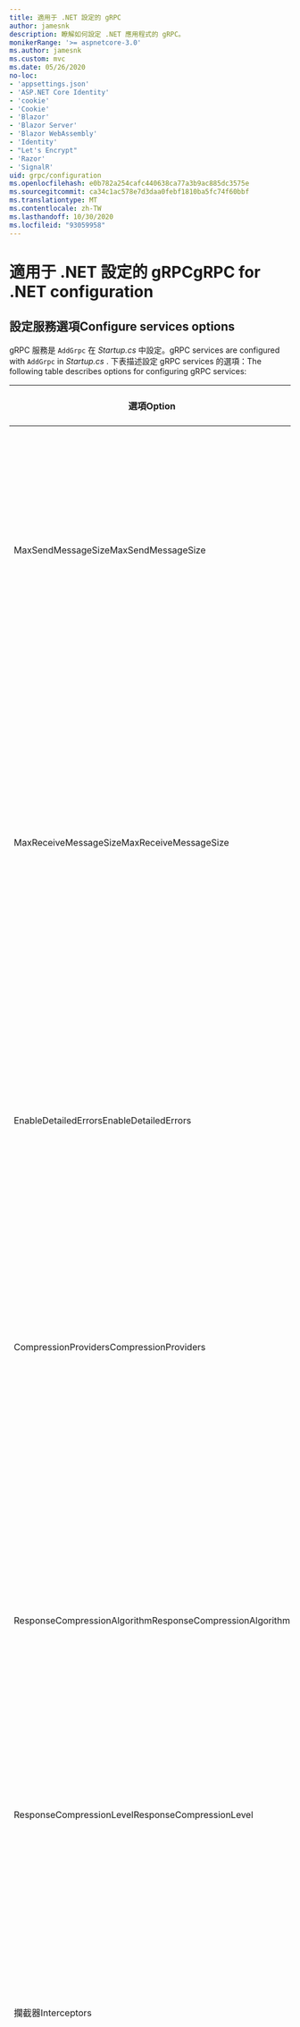 ```yaml
---
title: 適用于 .NET 設定的 gRPC
author: jamesnk
description: 瞭解如何設定 .NET 應用程式的 gRPC。
monikerRange: '>= aspnetcore-3.0'
ms.author: jamesnk
ms.custom: mvc
ms.date: 05/26/2020
no-loc:
- 'appsettings.json'
- 'ASP.NET Core Identity'
- 'cookie'
- 'Cookie'
- 'Blazor'
- 'Blazor Server'
- 'Blazor WebAssembly'
- 'Identity'
- "Let's Encrypt"
- 'Razor'
- 'SignalR'
uid: grpc/configuration
ms.openlocfilehash: e0b782a254cafc440638ca77a3b9ac885dc3575e
ms.sourcegitcommit: ca34c1ac578e7d3daa0febf1810ba5fc74f60bbf
ms.translationtype: MT
ms.contentlocale: zh-TW
ms.lasthandoff: 10/30/2020
ms.locfileid: "93059958"
---
```

# <a name="grpc-for-net-configuration"></a><span data-ttu-id="91d3c-103">適用于 .NET 設定的 gRPC</span><span class="sxs-lookup"><span data-stu-id="91d3c-103">gRPC for .NET configuration</span></span>

## <a name="configure-services-options"></a><span data-ttu-id="91d3c-104">設定服務選項</span><span class="sxs-lookup"><span data-stu-id="91d3c-104">Configure services options</span></span>

<span data-ttu-id="91d3c-105">gRPC 服務是 `AddGrpc` 在 *Startup.cs* 中設定。</span><span class="sxs-lookup"><span data-stu-id="91d3c-105">gRPC services are configured with `AddGrpc` in *Startup.cs* .</span></span> <span data-ttu-id="91d3c-106">下表描述設定 gRPC services 的選項：</span><span class="sxs-lookup"><span data-stu-id="91d3c-106">The following table describes options for configuring gRPC services:</span></span>

| <span data-ttu-id="91d3c-107">選項</span><span class="sxs-lookup"><span data-stu-id="91d3c-107">Option</span></span> | <span data-ttu-id="91d3c-108">預設值</span><span class="sxs-lookup"><span data-stu-id="91d3c-108">Default Value</span></span> | <span data-ttu-id="91d3c-109">描述</span><span class="sxs-lookup"><span data-stu-id="91d3c-109">Description</span></span> |
| ------ | ------------- | ----------- |
| <span data-ttu-id="91d3c-110">MaxSendMessageSize</span><span class="sxs-lookup"><span data-stu-id="91d3c-110">MaxSendMessageSize</span></span> | `null` | <span data-ttu-id="91d3c-111">可以從伺服器傳送的訊息大小上限（以位元組為單位）。</span><span class="sxs-lookup"><span data-stu-id="91d3c-111">The maximum message size in bytes that can be sent from the server.</span></span> <span data-ttu-id="91d3c-112">嘗試傳送超過所設定之訊息大小上限的訊息，會導致例外狀況。</span><span class="sxs-lookup"><span data-stu-id="91d3c-112">Attempting to send a message that exceeds the configured maximum message size results in an exception.</span></span> <span data-ttu-id="91d3c-113">當設定為時 `null` ，訊息大小是無限制的。</span><span class="sxs-lookup"><span data-stu-id="91d3c-113">When set to `null`, the message size is unlimited.</span></span> |
| <span data-ttu-id="91d3c-114">MaxReceiveMessageSize</span><span class="sxs-lookup"><span data-stu-id="91d3c-114">MaxReceiveMessageSize</span></span> | <span data-ttu-id="91d3c-115">4 MB</span><span class="sxs-lookup"><span data-stu-id="91d3c-115">4 MB</span></span> | <span data-ttu-id="91d3c-116">伺服器可以接收的訊息大小上限（以位元組為單位）。</span><span class="sxs-lookup"><span data-stu-id="91d3c-116">The maximum message size in bytes that can be received by the server.</span></span> <span data-ttu-id="91d3c-117">如果伺服器收到超過此限制的訊息，則會擲回例外狀況。</span><span class="sxs-lookup"><span data-stu-id="91d3c-117">If the server receives a message that exceeds this limit, it throws an exception.</span></span> <span data-ttu-id="91d3c-118">提高此值可讓伺服器接收較大的訊息，但可能會對記憶體耗用量造成負面影響。</span><span class="sxs-lookup"><span data-stu-id="91d3c-118">Increasing this value allows the server to receive larger messages, but can negatively impact memory consumption.</span></span> <span data-ttu-id="91d3c-119">當設定為時 `null` ，訊息大小是無限制的。</span><span class="sxs-lookup"><span data-stu-id="91d3c-119">When set to `null`, the message size is unlimited.</span></span> |
| <span data-ttu-id="91d3c-120">EnableDetailedErrors</span><span class="sxs-lookup"><span data-stu-id="91d3c-120">EnableDetailedErrors</span></span> | `false` | <span data-ttu-id="91d3c-121">如果為，則在 `true` 服務方法中擲回例外狀況時，會將詳細的例外狀況訊息傳回給用戶端。</span><span class="sxs-lookup"><span data-stu-id="91d3c-121">If `true`, detailed exception messages are returned to clients when an exception is thrown in a service method.</span></span> <span data-ttu-id="91d3c-122">預設為 `false`。</span><span class="sxs-lookup"><span data-stu-id="91d3c-122">The default is `false`.</span></span> <span data-ttu-id="91d3c-123">將設定 `EnableDetailedErrors` 為 `true` 可能會洩漏機密資訊。</span><span class="sxs-lookup"><span data-stu-id="91d3c-123">Setting `EnableDetailedErrors` to `true` can leak sensitive information.</span></span> |
| <span data-ttu-id="91d3c-124">CompressionProviders</span><span class="sxs-lookup"><span data-stu-id="91d3c-124">CompressionProviders</span></span> | <span data-ttu-id="91d3c-125">gzip</span><span class="sxs-lookup"><span data-stu-id="91d3c-125">gzip</span></span> | <span data-ttu-id="91d3c-126">壓縮提供者的集合，用來壓縮和解壓縮訊息。</span><span class="sxs-lookup"><span data-stu-id="91d3c-126">A collection of compression providers used to compress and decompress messages.</span></span> <span data-ttu-id="91d3c-127">您可以建立自訂壓縮提供者，並將其加入至集合。</span><span class="sxs-lookup"><span data-stu-id="91d3c-127">Custom compression providers can be created and added to the collection.</span></span> <span data-ttu-id="91d3c-128">預設設定的提供者支援 **gzip** 壓縮。</span><span class="sxs-lookup"><span data-stu-id="91d3c-128">The default configured providers support **gzip** compression.</span></span> |
| <span data-ttu-id="91d3c-129"><span style="word-break:normal;word-wrap:normal">ResponseCompressionAlgorithm</span></span><span class="sxs-lookup"><span data-stu-id="91d3c-129"><span style="word-break:normal;word-wrap:normal">ResponseCompressionAlgorithm</span></span></span> | `null` | <span data-ttu-id="91d3c-130">壓縮演算法，用來壓縮從伺服器傳送的訊息。</span><span class="sxs-lookup"><span data-stu-id="91d3c-130">The compression algorithm used to compress messages sent from the server.</span></span> <span data-ttu-id="91d3c-131">演算法必須符合中的壓縮提供者 `CompressionProviders` 。</span><span class="sxs-lookup"><span data-stu-id="91d3c-131">The algorithm must match a compression provider in `CompressionProviders`.</span></span> <span data-ttu-id="91d3c-132">若要讓演算法壓縮回應，用戶端必須透過在 **grpc 接受編碼** 標頭中傳送來指出其支援演算法。</span><span class="sxs-lookup"><span data-stu-id="91d3c-132">For the algorithm to compress a response, the client must indicate it supports the algorithm by sending it in the **grpc-accept-encoding** header.</span></span> |
| <span data-ttu-id="91d3c-133">ResponseCompressionLevel</span><span class="sxs-lookup"><span data-stu-id="91d3c-133">ResponseCompressionLevel</span></span> | `null` | <span data-ttu-id="91d3c-134">壓縮層級，用來壓縮從伺服器傳送的訊息。</span><span class="sxs-lookup"><span data-stu-id="91d3c-134">The compress level used to compress messages sent from the server.</span></span> |
| <span data-ttu-id="91d3c-135">攔截器</span><span class="sxs-lookup"><span data-stu-id="91d3c-135">Interceptors</span></span> | <span data-ttu-id="91d3c-136">None</span><span class="sxs-lookup"><span data-stu-id="91d3c-136">None</span></span> | <span data-ttu-id="91d3c-137">在每個 gRPC 呼叫中執行的攔截器集合。</span><span class="sxs-lookup"><span data-stu-id="91d3c-137">A collection of interceptors that are run with each gRPC call.</span></span> <span data-ttu-id="91d3c-138">攔截器會依註冊的循序執行。</span><span class="sxs-lookup"><span data-stu-id="91d3c-138">Interceptors are run in the order they are registered.</span></span> <span data-ttu-id="91d3c-139">全域設定的攔截器會在針對單一服務設定攔截器之前執行。</span><span class="sxs-lookup"><span data-stu-id="91d3c-139">Globally configured interceptors are run before interceptors configured for a single service.</span></span> <span data-ttu-id="91d3c-140">如需 gRPC 攔截器的詳細資訊，請參閱 [GRPC 攔截器與中介軟體](xref:grpc/migration#grpc-interceptors-vs-middleware)。</span><span class="sxs-lookup"><span data-stu-id="91d3c-140">For more information about gRPC interceptors, see [gRPC Interceptors vs. Middleware](xref:grpc/migration#grpc-interceptors-vs-middleware).</span></span> |
| <span data-ttu-id="91d3c-141">IgnoreUnknownServices</span><span class="sxs-lookup"><span data-stu-id="91d3c-141">IgnoreUnknownServices</span></span> | `false` | <span data-ttu-id="91d3c-142">如果 `true` 為，則對未知服務和方法的呼叫 **UNIMPLEMENTED** 不會傳回未產生的狀態，且要求會傳遞至 ASP.NET Core 中的下一個已註冊中介軟體。</span><span class="sxs-lookup"><span data-stu-id="91d3c-142">If `true`, calls to unknown services and methods don't return an **UNIMPLEMENTED** status, and the request passes to the next registered middleware in ASP.NET Core.</span></span> |

<span data-ttu-id="91d3c-143">您可以針對所有服務設定選項，方法是提供選項委派給 `AddGrpc` 中的呼叫 `Startup.ConfigureServices` ：</span><span class="sxs-lookup"><span data-stu-id="91d3c-143">Options can be configured for all services by providing an options delegate to the `AddGrpc` call in `Startup.ConfigureServices`:</span></span>

[!code-csharp[](~/grpc/configuration/sample/GrcpService/Startup.cs?name=snippet)]

<span data-ttu-id="91d3c-144">單一服務的選項會覆寫中提供的全域選項 `AddGrpc` ，可使用下列方法進行設定 `AddServiceOptions<TService>` ：</span><span class="sxs-lookup"><span data-stu-id="91d3c-144">Options for a single service override the global options provided in `AddGrpc` and can be configured using `AddServiceOptions<TService>`:</span></span>

[!code-csharp[](~/grpc/configuration/sample/GrcpService/Startup2.cs?name=snippet)]

## <a name="configure-client-options"></a><span data-ttu-id="91d3c-145">設定用戶端選項</span><span class="sxs-lookup"><span data-stu-id="91d3c-145">Configure client options</span></span>

<span data-ttu-id="91d3c-146">gRPC 用戶端設定設為開啟 `GrpcChannelOptions` 。</span><span class="sxs-lookup"><span data-stu-id="91d3c-146">gRPC client configuration is set on `GrpcChannelOptions`.</span></span> <span data-ttu-id="91d3c-147">下表描述設定 gRPC 通道的選項：</span><span class="sxs-lookup"><span data-stu-id="91d3c-147">The following table describes options for configuring gRPC channels:</span></span>

| <span data-ttu-id="91d3c-148">選項</span><span class="sxs-lookup"><span data-stu-id="91d3c-148">Option</span></span> | <span data-ttu-id="91d3c-149">預設值</span><span class="sxs-lookup"><span data-stu-id="91d3c-149">Default Value</span></span> | <span data-ttu-id="91d3c-150">描述</span><span class="sxs-lookup"><span data-stu-id="91d3c-150">Description</span></span> |
| ------ | ------------- | ----------- |
| <span data-ttu-id="91d3c-151">HttpHandler</span><span class="sxs-lookup"><span data-stu-id="91d3c-151">HttpHandler</span></span> | <span data-ttu-id="91d3c-152">新執行個體</span><span class="sxs-lookup"><span data-stu-id="91d3c-152">New instance</span></span> | <span data-ttu-id="91d3c-153">`HttpMessageHandler`用來進行 gRPC 呼叫的。</span><span class="sxs-lookup"><span data-stu-id="91d3c-153">The `HttpMessageHandler` used to make gRPC calls.</span></span> <span data-ttu-id="91d3c-154">您可以設定用戶端來設定自訂 `HttpClientHandler` 或將額外的處理常式新增至 HTTP 管線以進行 gRPC 呼叫。</span><span class="sxs-lookup"><span data-stu-id="91d3c-154">A client can be set to configure a custom `HttpClientHandler` or add additional handlers to the HTTP pipeline for gRPC calls.</span></span> <span data-ttu-id="91d3c-155">如果未 `HttpMessageHandler` 指定，則 `HttpClientHandler` 會針對具有自動處置的通道建立新的實例。</span><span class="sxs-lookup"><span data-stu-id="91d3c-155">If no `HttpMessageHandler` is specified, a new `HttpClientHandler` instance is created for the channel with automatic disposal.</span></span> |
| <span data-ttu-id="91d3c-156">HttpClient</span><span class="sxs-lookup"><span data-stu-id="91d3c-156">HttpClient</span></span> | `null` | <span data-ttu-id="91d3c-157">`HttpClient`用來進行 gRPC 呼叫的。</span><span class="sxs-lookup"><span data-stu-id="91d3c-157">The `HttpClient` used to make gRPC calls.</span></span> <span data-ttu-id="91d3c-158">這項設定是的替代方案 `HttpHandler` 。</span><span class="sxs-lookup"><span data-stu-id="91d3c-158">This setting is an alternative to `HttpHandler`.</span></span> |
| <span data-ttu-id="91d3c-159">DisposeHttpClient</span><span class="sxs-lookup"><span data-stu-id="91d3c-159">DisposeHttpClient</span></span> | `false` | <span data-ttu-id="91d3c-160">如果設定為 `true` 且 `HttpMessageHandler` 已指定或，則在 `HttpClient` `HttpHandler` `HttpClient` 處置時，會分別處置或 `GrpcChannel` 。</span><span class="sxs-lookup"><span data-stu-id="91d3c-160">If set to `true` and an `HttpMessageHandler` or `HttpClient` is specified, then either the `HttpHandler` or `HttpClient`, respectively, is disposed when the `GrpcChannel` is disposed.</span></span> |
| <span data-ttu-id="91d3c-161">Server.loggerfactory</span><span class="sxs-lookup"><span data-stu-id="91d3c-161">LoggerFactory</span></span> | `null` | <span data-ttu-id="91d3c-162">`LoggerFactory`用戶端用來記錄 gRPC 呼叫相關資訊的。</span><span class="sxs-lookup"><span data-stu-id="91d3c-162">The `LoggerFactory` used by the client to log information about gRPC calls.</span></span> <span data-ttu-id="91d3c-163">您 `LoggerFactory` 可以從相依性插入或使用建立實例來解析實例 `LoggerFactory.Create` 。</span><span class="sxs-lookup"><span data-stu-id="91d3c-163">A `LoggerFactory` instance can be resolved from dependency injection or created using `LoggerFactory.Create`.</span></span> <span data-ttu-id="91d3c-164">如需設定記錄的範例，請參閱 <xref:grpc/diagnostics#grpc-client-logging> 。</span><span class="sxs-lookup"><span data-stu-id="91d3c-164">For examples of configuring logging, see <xref:grpc/diagnostics#grpc-client-logging>.</span></span> |
| <span data-ttu-id="91d3c-165">MaxSendMessageSize</span><span class="sxs-lookup"><span data-stu-id="91d3c-165">MaxSendMessageSize</span></span> | `null` | <span data-ttu-id="91d3c-166">可從用戶端傳送的訊息大小上限（以位元組為單位）。</span><span class="sxs-lookup"><span data-stu-id="91d3c-166">The maximum message size in bytes that can be sent from the client.</span></span> <span data-ttu-id="91d3c-167">嘗試傳送超過所設定之訊息大小上限的訊息，會導致例外狀況。</span><span class="sxs-lookup"><span data-stu-id="91d3c-167">Attempting to send a message that exceeds the configured maximum message size results in an exception.</span></span> <span data-ttu-id="91d3c-168">當設定為時 `null` ，訊息大小是無限制的。</span><span class="sxs-lookup"><span data-stu-id="91d3c-168">When set to `null`, the message size is unlimited.</span></span> |
| <span data-ttu-id="91d3c-169"><span style="word-break:normal;word-wrap:normal">MaxReceiveMessageSize</span></span><span class="sxs-lookup"><span data-stu-id="91d3c-169"><span style="word-break:normal;word-wrap:normal">MaxReceiveMessageSize</span></span></span> | <span data-ttu-id="91d3c-170">4 MB</span><span class="sxs-lookup"><span data-stu-id="91d3c-170">4 MB</span></span> | <span data-ttu-id="91d3c-171">用戶端可以接收的訊息大小上限（以位元組為單位）。</span><span class="sxs-lookup"><span data-stu-id="91d3c-171">The maximum message size in bytes that can be received by the client.</span></span> <span data-ttu-id="91d3c-172">如果用戶端收到超過此限制的訊息，則會擲回例外狀況。</span><span class="sxs-lookup"><span data-stu-id="91d3c-172">If the client receives a message that exceeds this limit, it throws an exception.</span></span> <span data-ttu-id="91d3c-173">提高此值可讓用戶端接收較大的訊息，但可能會對記憶體耗用量造成負面影響。</span><span class="sxs-lookup"><span data-stu-id="91d3c-173">Increasing this value allows the client to receive larger messages, but can negatively impact memory consumption.</span></span> <span data-ttu-id="91d3c-174">當設定為時 `null` ，訊息大小是無限制的。</span><span class="sxs-lookup"><span data-stu-id="91d3c-174">When set to `null`, the message size is unlimited.</span></span> |
| <span data-ttu-id="91d3c-175">認證</span><span class="sxs-lookup"><span data-stu-id="91d3c-175">Credentials</span></span> | `null` | <span data-ttu-id="91d3c-176">`ChannelCredentials` 執行個體。</span><span class="sxs-lookup"><span data-stu-id="91d3c-176">A `ChannelCredentials` instance.</span></span> <span data-ttu-id="91d3c-177">認證是用來將驗證中繼資料新增至 gRPC 呼叫。</span><span class="sxs-lookup"><span data-stu-id="91d3c-177">Credentials are used to add authentication metadata to gRPC calls.</span></span> |
| <span data-ttu-id="91d3c-178">CompressionProviders</span><span class="sxs-lookup"><span data-stu-id="91d3c-178">CompressionProviders</span></span> | <span data-ttu-id="91d3c-179">gzip</span><span class="sxs-lookup"><span data-stu-id="91d3c-179">gzip</span></span> | <span data-ttu-id="91d3c-180">壓縮提供者的集合，用來壓縮和解壓縮訊息。</span><span class="sxs-lookup"><span data-stu-id="91d3c-180">A collection of compression providers used to compress and decompress messages.</span></span> <span data-ttu-id="91d3c-181">您可以建立自訂壓縮提供者，並將其加入至集合。</span><span class="sxs-lookup"><span data-stu-id="91d3c-181">Custom compression providers can be created and added to the collection.</span></span> <span data-ttu-id="91d3c-182">預設設定的提供者支援 **gzip** 壓縮。</span><span class="sxs-lookup"><span data-stu-id="91d3c-182">The default configured providers support **gzip** compression.</span></span> |

<span data-ttu-id="91d3c-183">下列程式碼：</span><span class="sxs-lookup"><span data-stu-id="91d3c-183">The following code:</span></span>

* <span data-ttu-id="91d3c-184">設定通道上的最大傳送和接收訊息大小。</span><span class="sxs-lookup"><span data-stu-id="91d3c-184">Sets the maximum send and receive message size on the channel.</span></span>
* <span data-ttu-id="91d3c-185">建立用戶端。</span><span class="sxs-lookup"><span data-stu-id="91d3c-185">Creates a client.</span></span>

[!code-csharp[](~/grpc/configuration/sample/Program.cs?name=snippet&highlight=3-8)]

[!INCLUDE[](~/includes/gRPCazure.md)]

## <a name="additional-resources"></a><span data-ttu-id="91d3c-186">其他資源</span><span class="sxs-lookup"><span data-stu-id="91d3c-186">Additional resources</span></span>

* <xref:grpc/aspnetcore>
* <xref:grpc/client>
* <xref:grpc/diagnostics>
* <xref:tutorials/grpc/grpc-start>
